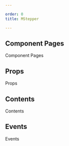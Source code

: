 ```yaml
---

order: 0
title: MStepper

---
```

 
## Component Pages
 
Component Pages
 
## Props
 
Props
 
## Contents
 
Contents
 
## Events
 
Events
 
